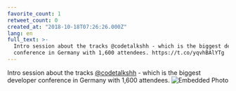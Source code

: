 ```yaml
---
favorite_count: 1
retweet_count: 0
created_at: "2018-10-18T07:26:26.000Z"
lang: en
full_text: >-
  Intro session about the tracks @codetalkshh - which is the biggest developer
  conference in Germany with 1,600 attendees. https://t.co/yqvhBAlYTg
---
```


Intro session about the tracks [@codetalkshh](https://twitter.com/codetalkshh) -
which is the biggest developer conference in Germany with 1,600 attendees.
![Embedded Photo](https://twitter-media-coderbyheart.s3.eu-north-1.amazonaws.com/1052823203226275840-DpxhHG1XcAEUJwI.jpg)
